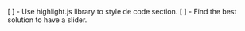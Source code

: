 [ ] - Use highlight.js library to style de code section.
[ ] - Find the best solution to have a slider.